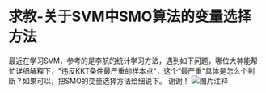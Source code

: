 # 求教-关于SVM中SMO算法的变量选择方法

  最近在学习SVM，参考的是李航的统计学习方法，遇到如下问题，哪位大神能帮忙详细解释下，"违反KKT条件最严重的样本点"，这个“最严重”具体是怎么个判断？如果可以，把SMO的变量选择方法给细说下。 谢谢！
  ![![图片注释](http://storage-uqer.datayes.com/56565951f9f06c4446b48833/3b995af8-cccd-11e6-9dc7-0242ac140002)](http://storage-uqer.datayes.com/56565951f9f06c4446b48833/3b995af8-cccd-11e6-9dc7-0242ac140002)